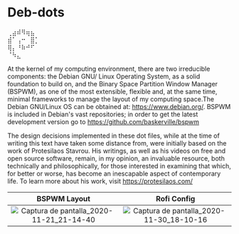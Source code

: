 # Deb-dots

⢀⣴⠾⠻⢶⣦⠀  
⣾⠁⢠⠒⠀⣿⡁  
⢿⡄⠘⠷⠚⠋⠀  
⠈⠳⣄

At the kernel of my computing environment, there are two irreducible components: the Debian GNU/ Linux Operating System, as a solid foundation to build on, and the Binary Space Partition Window Manager (BSPWM), as one of the most extensible, flexible and, at the same time, minimal frameworks to manage the layout of my computing space.The Debian GNU/Linux OS can be obtained at: https://www.debian.org/. BSPWM is included in Debian's vast repositories; in order to get the latest development version go to https://github.com/baskerville/bspwm

  The design decisions implemented in these dot files, while at the time of writing this text have taken some distance from, were initially based on the work of Protesilaos Stavrou. His writings, as well as his videos on free and open source software, remain, in my opinion, an invaluable resource, both technically and philosophically, for those interested in examining that which, for better or worse, has become an inescapable aspect of contemporary life. To learn more about his work, visit https://protesilaos.com/
  
 **BSPWM Layout** | **Rofi Config**
:-------: | :-------:
![Captura de pantalla_2020-11-21_21-14-40](https://user-images.githubusercontent.com/64110504/99892902-d733f380-2c3f-11eb-9b91-427c445be625.png) | ![Captura de pantalla_2020-11-30_18-10-16](https://user-images.githubusercontent.com/64110504/100681631-ce2adc80-3339-11eb-8225-467c989bc054.png)
 


